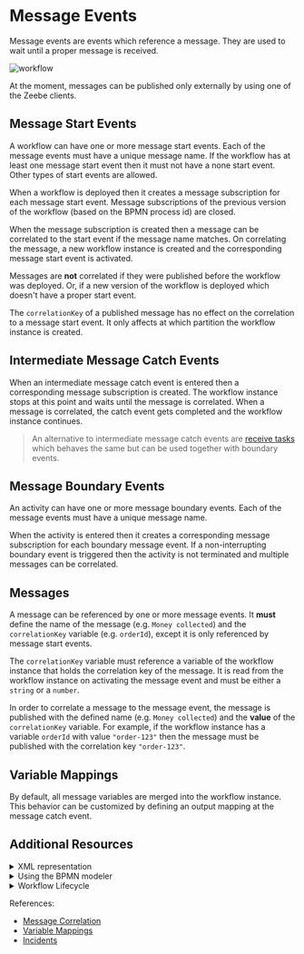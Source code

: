 # Message Events

Message events are events which reference a message. They are used to wait until a proper message is received.

![workflow](/bpmn-workflows/message-events/message-events.png)

At the moment, messages can be published only externally by using one of the Zeebe clients.

## Message Start Events

A workflow can have one or more message start events. Each of the message events must have a unique message name. If the workflow has at least one message start event then it must not have a none start event. Other types of start events are allowed.

When a workflow is deployed then it creates a message subscription for each message start event. Message subscriptions of the previous version of the workflow (based on the BPMN process id) are closed.

When the message subscription is created then a message can be correlated to the start event if the message name matches. On correlating the message, a new workflow instance is created and the corresponding message start event is activated.

Messages are **not** correlated if they were published before the workflow was deployed. Or, if a new version of the workflow is deployed which doesn't have a proper start event. 

The `correlationKey` of a published message has no effect on the correlation to a message start event. It only affects at which partition the workflow instance is created.

## Intermediate Message Catch Events

When an intermediate message catch event is entered then a corresponding message subscription is created. The workflow instance stops at this point and waits until the message is correlated. When a message is correlated, the catch event gets completed and the workflow instance continues.

> An alternative to intermediate message catch events are [receive tasks](/bpmn-workflows/receive-tasks/receive-tasks.html) which behaves the same but can be used together with boundary events.

## Message Boundary Events

An activity can have one or more message boundary events. Each of the message events must have a unique message name.

When the activity is entered then it creates a corresponding message subscription for each boundary message event. If a non-interrupting boundary event is triggered then the activity is not terminated and multiple messages can be correlated. 

## Messages

A message can be referenced by one or more message events. It **must** define the name of the message (e.g. `Money collected`) and the `correlationKey` variable (e.g. `orderId`), except it is only referenced by message start events.

The `correlationKey` variable must reference a variable of the workflow instance that holds the correlation key of the message. It is read from the workflow instance on activating the message event and must be either a `string` or a `number`.

In order to correlate a message to the message event, the message is published with the defined name (e.g. `Money collected`) and the **value** of the `correlationKey` variable. For example, if the workflow instance has a variable `orderId` with value `"order-123"` then the message must be published with the correlation key `"order-123"`.

## Variable Mappings

By default, all message variables are merged into the workflow instance. This behavior can be customized by defining an output mapping at the message catch event.

## Additional Resources

<details>
  <summary>XML representation</summary>
  <p>A message start event with message definition:

```xml
<bpmn:message id="Message_0z0aft4" name="order-placed" />

<bpmn:startEvent id="order-placed" name="Order placed">
  <bpmn:messageEventDefinition messageRef="Message_0z0aft4" />
</bpmn:startEvent>
``` 
  
An intermediate message catch event with message definition:

```xml
<bpmn:message id="Message_1iz5qtq" name="money-collected">
  <bpmn:extensionElements>
    <zeebe:subscription correlationKey="orderId" />
  </bpmn:extensionElements>
</bpmn:message>

<bpmn:intermediateCatchEvent id="money-collected" name="Money collected" >
  <bpmn:messageEventDefinition messageRef="Message_1iz5qtq" />
</bpmn:intermediateCatchEvent>
```

A boundary message event:
```xml
<bpmn:boundaryEvent id="order-canceled" name="Order Canceled" 
  attachedToRef="collect-money">
  <bpmn:messageEventDefinition messageRef="Message_1iz5qtq" />
</bpmn:boundaryEvent>
```

  </p>
</details>

<details>
  <summary>Using the BPMN modeler</summary>
  <p>Adding an intermediate message catch event:

![message-event](/bpmn-workflows/message-events/message-event.gif) 
  </p>
</details>

<details>
  <summary>Workflow Lifecycle</summary>
  <p>Workflow instance records of a message start event: 

<table>
    <tr>
        <th>Intent</th>
        <th>Element Id</th>
        <th>Element Type</th>
    </tr>   
    <tr>
        <td>EVENT_OCCURRED</td>
        <td>order-placed</td>
        <td>START_EVENT</td>
    <tr> 
    <tr>
        <td>ELEMENT_ACTIVATING</td>
        <td>order-placed</td>
        <td>START_EVENT</td>
    <tr>
    <tr>
        <td>ELEMENT_ACTIVATED</td>
        <td>order-placed</td>
        <td>START_EVENT</td>
    <tr>
    <tr>
        <td>ELEMENT_COMPLETING</td>
        <td>order-placed</td>
        <td>START_EVENT</td>
    <tr>
    <tr>
        <td>ELEMENT_COMPLETED</td>
        <td>order-placed</td>
        <td>START_EVENT</td>
    <tr>
</table>

Workflow instance records of an intermediate message catch event: 

<table>
    <tr>
        <th>Intent</th>
        <th>Element Id</th>
        <th>Element Type</th>
    </tr>    
    <tr>
        <td>ELEMENT_ACTIVATING</td>
        <td>order-delivered</td>
        <td>INTERMEDIATE_CATCH_EVENT</td>
    <tr>
    <tr>
        <td>ELEMENT_ACTIVATED</td>
        <td>order-delivered</td>
        <td>INTERMEDIATE_CATCH_EVENT</td>
    <tr>
    <tr>
        <td>...</td>
        <td>...</td>
        <td>...</td>
    <tr>
    <tr>
        <td>EVENT_OCCURRED</td>
        <td>money-collected</td>
        <td>INTERMEDIATE_CATCH_EVENT</td>
    <tr>
    <tr>
        <td>ELEMENT_COMPLETING</td>
        <td>money-collected</td>
        <td>INTERMEDIATE_CATCH_EVENT</td>
    <tr>
    <tr>
        <td>ELEMENT_COMPLETED</td>
        <td>money-collected</td>
        <td>INTERMEDIATE_CATCH_EVENT</td>
    <tr>
</table>

  </p>
</details>

References:
* [Message Correlation](reference/message-correlation.html)
* [Variable Mappings](reference/variables.html#inputoutput-variable-mappings)
* [Incidents](/reference/incidents.html)
